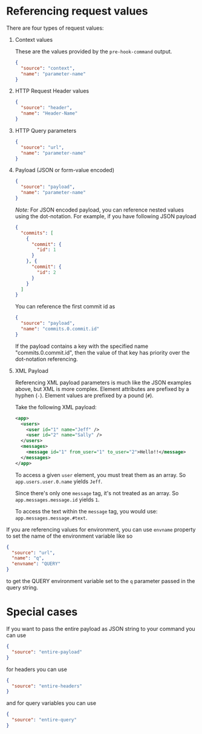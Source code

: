 # Referencing request values
There are four types of request values:

1. Context values

   These are the values provided by the `pre-hook-command` output.
   
   ```json
   {
     "source": "context",
     "name": "parameter-name"
   }
   ``` 

2. HTTP Request Header values

    ```json
    {
      "source": "header",
      "name": "Header-Name"
    }
    ```

3. HTTP Query parameters

    ```json
    {
      "source": "url",
      "name": "parameter-name"
    }
    ```

4. Payload (JSON or form-value encoded)
    ```json
    {
      "source": "payload",
      "name": "parameter-name"
    }
    ```

    *Note:* For JSON encoded payload, you can reference nested values using the dot-notation.
    For example, if you have following JSON payload
 
    ```json
    {
      "commits": [
        {
          "commit": {
            "id": 1
          }
        }, {
          "commit": {
            "id": 2
          }
        }
      ]
    }
    ```

    You can reference the first commit id as

    ```json
    {
      "source": "payload",
      "name": "commits.0.commit.id"
    }
    ```

    If the payload contains a key with the specified name "commits.0.commit.id", then the value of that key has priority over the dot-notation referencing.

3. XML Payload

    Referencing XML payload parameters is much like the JSON examples above, but XML is more complex.
    Element attributes are prefixed by a hyphen (`-`).
    Element values are prefixed by a pound (`#`).

    Take the following XML payload:

    ```xml
    <app>
      <users>
        <user id="1" name="Jeff" />
        <user id="2" name="Sally" />
      </users>
      <messages>
        <message id="1" from_user="1" to_user="2">Hello!!</message>
      </messages>
    </app>
    ```

    To access a given `user` element, you must treat them as an array.
    So `app.users.user.0.name` yields `Jeff`.

    Since there's only one `message` tag, it's not treated as an array.
    So `app.messages.message.id` yields `1`.

    To access the text within the `message` tag, you would use: `app.messages.message.#text`.

If you are referencing values for environment, you can use `envname` property to set the name of the environment variable like so
```json
{
  "source": "url",
  "name": "q",
  "envname": "QUERY"
}
``` 
to get the QUERY environment variable set to the `q` parameter passed in the query string.

# Special cases
If you want to pass the entire payload as JSON string to your command you can use
```json
{
  "source": "entire-payload"
}
```

for headers you can use
```json
{
  "source": "entire-headers"
}
```

and for query variables you can use
```json
{
  "source": "entire-query"
}
```
